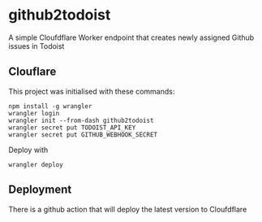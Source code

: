 # github2todoist
A simple Cloufdflare Worker endpoint that creates newly assigned Github issues in Todoist


## Clouflare

This project was initialised with these commands:

```shell
npm install -g wrangler
wrangler login
wrangler init --from-dash github2todoist
wrangler secret put TODOIST_API_KEY
wrangler secret put GITHUB_WEBHOOK_SECRET
```

Deploy with
```shell
wrangler deploy
```

## Deployment

There is a github action that will deploy the latest version to Cloufdflare